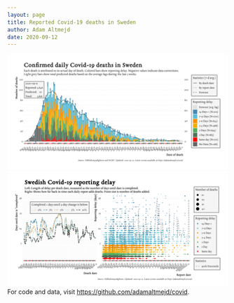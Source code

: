 ```yaml
---
layout: page
title: Reported Covid-19 deaths in Sweden
author: Adam Altmejd
date: 2020-09-12
---
```


![Graph of Swedish Covid-19 deaths with reporting delay.](deaths_lag_sweden_2020-09-12.png "Swedish Covid-19 deaths.")
![Graph of Swedish Covid-19 reporting delay in daily deaths.](lag_trend_sweden_2020-09-12.png "Trend in Swedish Covid-19 mortality reporting delay.")
For code and data, visit <https://github.com/adamaltmejd/covid>.
